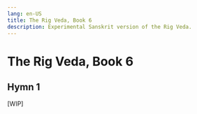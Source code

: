 ```yaml
---
lang: en-US
title: The Rig Veda, Book 6
description: Experimental Sanskrit version of the Rig Veda.
---
```


# The Rig Veda, Book 6

## Hymn 1
[WIP]